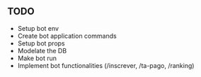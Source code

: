 ## TODO

- Setup bot env
- Create bot application commands
- Setup bot props
- Modelate the DB
- Make bot run
- Implement bot functionalities (/inscrever, /ta-pago, /ranking)
